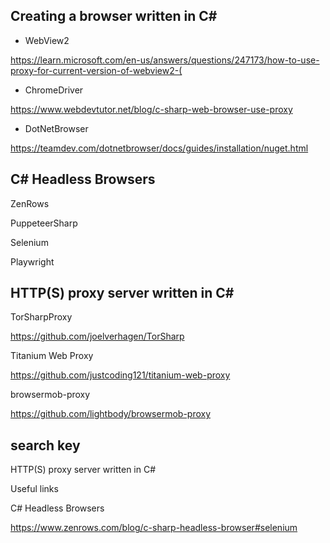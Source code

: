 ## Creating a browser  written in C#

- WebView2

https://learn.microsoft.com/en-us/answers/questions/247173/how-to-use-proxy-for-current-version-of-webview2-(

- ChromeDriver

https://www.webdevtutor.net/blog/c-sharp-web-browser-use-proxy

- DotNetBrowser

https://teamdev.com/dotnetbrowser/docs/guides/installation/nuget.html

## C# Headless Browsers

ZenRows

PuppeteerSharp

Selenium

Playwright


## HTTP(S) proxy server written in C#

TorSharpProxy

https://github.com/joelverhagen/TorSharp

Titanium Web Proxy

https://github.com/justcoding121/titanium-web-proxy

browsermob-proxy

https://github.com/lightbody/browsermob-proxy


## search key

HTTP(S) proxy server written in C#

Useful links

C# Headless Browsers

https://www.zenrows.com/blog/c-sharp-headless-browser#selenium



